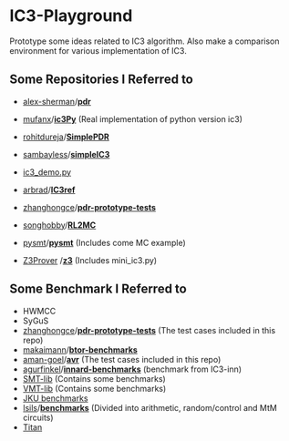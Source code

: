 # IC3-Playground
Prototype some ideas related to  IC3 algorithm. Also make a comparison environment for various implementation of IC3.

## Some Repositories I Referred to

- [alex-sherman](https://github.com/alex-sherman)/**[pdr](https://github.com/alex-sherman/pdr)**

- [mufanx](https://github.com/mufanx)/**[ic3Py](https://github.com/mufanx/ic3Py)** (Real implementation of python version ic3)

- [rohitdureja](https://github.com/rohitdureja)/**[SimplePDR](https://github.com/rohitdureja/SimplePDR)**

- [sambayless](https://github.com/sambayless)/**[simpleIC3](https://github.com/sambayless/simpleIC3)**

- [ic3_demo.py](https://www.zhihu.com/question/59299573/answer/163801149)

- [arbrad](https://github.com/arbrad)/**[IC3ref](https://github.com/arbrad/IC3ref)**

- [zhanghongce](https://github.com/zhanghongce)/**[pdr-prototype-tests](https://github.com/zhanghongce/pdr-prototype-tests)**

- [songhobby](https://github.com/songhobby)/**[RL2MC](https://github.com/songhobby/RL2MC)**


- [pysmt](https://github.com/pysmt)/**[pysmt](https://github.com/pysmt/pysmt)** (Includes come MC example)     

- [Z3Prover](https://github.com/Z3Prover) /**[z3](https://github.com/Z3Prover/z3)** (Includes mini_ic3.py)


## Some Benchmark I Referred to

* HWMCC
* SyGuS
* [zhanghongce](https://github.com/zhanghongce)/**[pdr-prototype-tests](https://github.com/zhanghongce/pdr-prototype-tests)** (The test cases included in this repo)
* [makaimann](https://github.com/makaimann)/**[btor-benchmarks](https://github.com/makaimann/btor-benchmarks)**
* [aman-goel](https://github.com/aman-goel)/**[avr](https://github.com/aman-goel/avr)** (The test cases included in this repo)
* [agurfinkel](https://github.com/agurfinkel)/**[innard-benchmarks](https://github.com/agurfinkel/innard-benchmarks)** (benchmark from IC3-inn)
* [SMT-lib](https://smtlib.cs.uiowa.edu/index.shtml) (Contains some benchmarks)
* [VMT-lib](https://vmt-lib.fbk.eu/) (Contains some benchmarks)
* [JKU benchmarks](http://fmv.jku.at/software/index.html#benchmarks)
* [lsils](https://github.com/lsils)/**[benchmarks](https://github.com/lsils/benchmarks)**  (Divided into arithmetic, random/control and MtM circuits)
* [Titan](https://www.eecg.utoronto.ca/~kmurray/titan.html)

